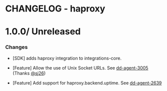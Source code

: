 # CHANGELOG - haproxy

1.0.0/ Unreleased
==================

### Changes

* [SDK] adds haproxy integration to integrations-core.

* [Feature] Allow the use of Unix Socket URLs. See [dd-agent-3005](https://github.com/DataDog/dd-agent/issues/3005) (Thanks [@sj26][])
* [Feature] Add support for haproxy.backend.uptime. See [dd-agent-2639](https://github.com/DataDog/dd-agent/issues/2639)


[@sj26]: https://github.com/sj26

